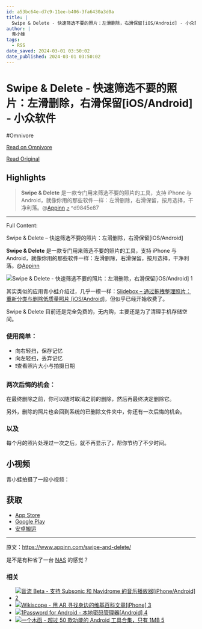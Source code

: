 ```yaml
---
id: a53bc64e-d7c9-11ee-b406-3fa6430a3d0a
title: |
  Swipe & Delete - 快速筛选不要的照片：左滑删除，右滑保留[iOS/Android] - 小众软件
author: |
  青小蛙
tags:
  - RSS
date_saved: 2024-03-01 03:50:02
date_published: 2024-03-01 03:50:02
---
```


# Swipe & Delete - 快速筛选不要的照片：左滑删除，右滑保留[iOS/Android] - 小众软件
#Omnivore

[Read on Omnivore](https://omnivore.app/me/swipe-delete-i-os-android-18dfa0cbc5b)

[Read Original](https://www.appinn.com/swipe-and-delete/)

## Highlights

> **Swipe & Delete** 是一款专门用来筛选不要的照片的工具，支持 iPhone 与 Android，就像你用的那些软件一样：左滑删除，右滑保留，按月选择，干净利落。@[Appinn](https://www.appinn.com/swipe-and-delete/) [⤴️](https://omnivore.app/me/swipe-delete-i-os-android-18dfa0cbc5b#d9845e87-f54f-46d1-9b5d-80c4816790df)  ^d9845e87


--- 

Full Content: 

Swipe & Delete – 快速筛选不要的照片：左滑删除，右滑保留\[iOS/Android\]

**Swipe & Delete** 是一款专门用来筛选不要的照片的工具，支持 iPhone 与 Android，就像你用的那些软件一样：左滑删除，右滑保留，按月选择，干净利落。@[Appinn](https://www.appinn.com/swipe-and-delete/)

![Swipe & Delete - 快速筛选不要的照片：左滑删除，右滑保留[iOS/Android] 1](https://proxy-prod.omnivore-image-cache.app/1608x700,sNDzhbY47dJvkS2ppwIC66Yvu_4OwddPsq18qEsdtFT0/https://www.appinn.com/wp-content/uploads/2024/03/Appinn-feature-images-2024-03-01T162148.863.jpg "Swipe & Delete - 快速筛选不要的照片：左滑删除，右滑保留[iOS/Android] 1")

其实类似的应用青小蛙介绍过，几乎一模一样：[Slidebox – 通过拖拽整理照片：重新分类与删除低质量照片 \[iOS/Android\]](https://www.appinn.com/slidebox/)，但似乎已经开始收费了。

Swipe & Delete 目前还是完全免费的，无内购，主要还是为了清理手机存储空间。

### 使用简单：

* 向右轻扫，保存记忆
* 向左轻扫，丢弃记忆
* ❗️查看照片大小与拍摄日期

### 两次后悔的机会：

在最终删除之前，你可以随时取消之前的删除，然后再最终决定删除它。

另外，删除的照片也会回到系统的已删除文件夹中，你还有一次后悔的机会。

### 以及

每个月的照片处理过一次之后，就不再显示了，帮你节约了不少时间。

## 小视频

青小蛙拍摄了一段小视频：

## 获取

* [App Store](https://apps.apple.com/cn/app/swipe-delete/id6477321134)
* [Google Play](https://play.google.com/store/apps/details?id=tech.eruka.swipe2delete)
* [安卓搬运](https://pan.quark.cn/s/3c63c0027008)

---

原文：https://www.appinn.com/swipe-and-delete/

是不是有种省了一台 [NAS](https://www.appinn.com/tag/nas/) 的感觉？

### 相关

* [ ![音流 Beta - 支持 Subsonic 和 Navidrome 的音乐播放器[iPhone/Android] 2](https://proxy-prod.omnivore-image-cache.app/115x115,s293j_yko0OYjRCubDByjVmThHjGBOobom2b0sCGLGQQ/https://www.appinn.com/wp-content/uploads/2023/06/yinliu.jpgo_-115x115.jpg "音流 Beta - 支持 Subsonic 和 Navidrome 的音乐播放器[iPhone/Android] 2") ](https://www.appinn.com/yinliu-music-player/ "音流 Beta – 支持 Subsonic 和 Navidrome 的音乐播放器[iPhone/Android]")
* [ ![Wikiscope - 用 AR 寻找身边的维基百科文章[iPhone] 3](https://proxy-prod.omnivore-image-cache.app/115x115,sSxUCm35sl3dVIViwFXLjCCfsI-G5HBXA9wTUjyN1H5M/https://www.appinn.com/wp-content/uploads/2019/10/wikiscope.jpgo_-115x115.jpg "Wikiscope - 用 AR 寻找身边的维基百科文章[iPhone] 3") ](https://www.appinn.com/wikiscope-ar-for-iphone/ "Wikiscope – 用 AR 寻找身边的维基百科文章[iPhone]")
* [ ![1Password for Android - 本地密码管理器[Android] 4](https://proxy-prod.omnivore-image-cache.app/115x115,s7uLVvsUJ01k5SS4dExbppsD9aHGmt-Nj2QWt1aqHc0A/https://www.appinn.com/wp-content/uploads/2014-09-25-11-22-05.pngo_-115x115.png "1Password for Android - 本地密码管理器[Android] 4") ](https://www.appinn.com/1password-for-android/ "1Password for Android – 本地密码管理器[Android]")
* [ ![一个木函 - 超过 50 款功能的 Android 工具合集，只有 1MB 5](https://proxy-prod.omnivore-image-cache.app/115x115,shJ7rEp-WjK9J4sQrOIAsD4EzFPtx6I_6ndrX39qp9P0/https://www.appinn.com/wp-content/uploads/photo_2018-06-03_00-56-42.jpgo_-115x115.jpg "一个木函 - 超过 50 款功能的 Android 工具合集，只有 1MB 5") ](https://www.appinn.com/one-woodenletter/ "一个木函 – 超过 50 款功能的 Android 工具合集，只有 1MB")
